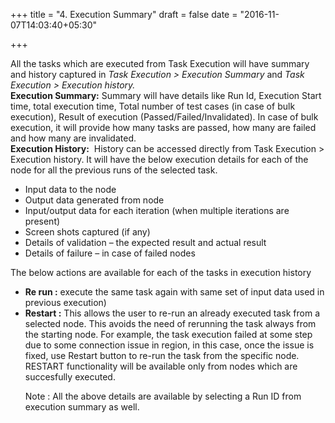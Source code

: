 +++
title = "4. Execution Summary"
draft = false
date = "2016-11-07T14:03:40+05:30"

+++

All the tasks which are executed from Task Execution will have summary and history captured in <i>Task Execution > Execution Summary</i> and <i>Task Execution > Execution history.</i>
<br/>
<b>Execution Summary:</b> Summary will have details like Run Id, Execution Start time, total execution time, Total number of test cases (in case of bulk execution), Result of execution (Passed/Failed/Invalidated). In case of bulk execution, it will provide how many tasks are passed, how many are failed and how many are invalidated.
<br/>
<b>Execution History:</b>  History can be accessed directly from Task Execution > Execution history. It will have the below execution details for each of the node for all the previous runs of the selected task.
<ul>
<li>Input data to the node</li>
<li>Output data generated from node</li>
<li>Input/output data for each iteration (when multiple iterations are present)</li>
<li>Screen shots captured (if any)</li>
<li>Details of validation – the expected result and actual result</li>
<li>Details of failure – in case of failed nodes</li>
</ul>
The below actions are available for each of the tasks in execution history 
<ul>
<li><b>Re run :</b> execute the same task again with same set of input data used in previous execution) 
<li><b>Restart :</b> This allows the user to re-run an already executed task from a selected node. This avoids the need of rerunning the task always from the starting node. For example, the task execution failed at some step due to some connection issue in region, in this case, once the issue is fixed, use Restart button to re-run the task from the specific node. RESTART functionality will be available only from nodes which are succesfully executed.

Note : All the above details are available by selecting a Run ID from execution summary as well.
